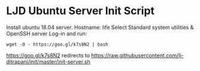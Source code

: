 LJD Ubuntu Server Init Script
===============================================================================

Install ubuntu 18.04 server.
Hostname: life
Select Standard system utilities & OpenSSH server
Log-in and run:

    wget -O - https://goo.gl/k7s8N2 | bash

<https://goo.gl/k7s8N2> redirects to
<https://raw.githubusercontent.com/lj-ditrapani/init/master/init-server.sh>
